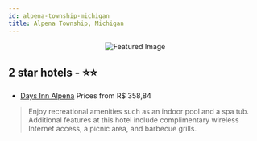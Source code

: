 ```yaml
---
id: alpena-township-michigan
title: Alpena Township, Michigan
---
```


<center><img src="https://i.travelapi.com/hotels/1000000/20000/12800/12719/f5385231_z.jpg" alt="Featured Image" /></center>


##  2 star hotels - ⭐️⭐️

-    [Days Inn Alpena](https://us.hurb.com/hotels/alpena-township/days-inn-alpena-JNP-JP065932?cmp=18055) Prices from R$ 358,84
   > Enjoy recreational amenities such as an indoor pool and a spa tub. Additional features at this hotel include complimentary wireless Internet access, a picnic area, and barbecue grills.
